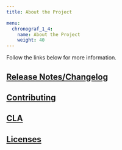 ```yaml
---
title: About the Project

menu:
  chronograf_1_4:
    name: About the Project
    weight: 40
---
```


Follow the links below for more information.

## [Release Notes/Changelog](/chronograf/v1.4/about_the_project/release-notes-changelog/)
## [Contributing](https://github.com/influxdata/chronograf/blob/master/CONTRIBUTING.md)
## [CLA](https://www.influxdata.com/legal/cla/)
## [Licenses](https://github.com/influxdata/chronograf/blob/master/LICENSE)

